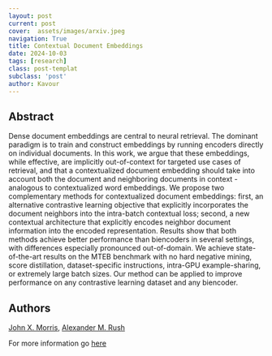 ```yaml
---
layout: post
current: post
cover:  assets/images/arxiv.jpeg
navigation: True
title: Contextual Document Embeddings
date: 2024-10-03
tags: [research]
class: post-templat
subclass: 'post'
author: Kavour
---
```


<h2> Abstract </h2>

<p> Dense document embeddings are central to neural retrieval. The dominant paradigm is to train and construct embeddings by running encoders directly on individual documents. In this work, we argue that these embeddings, while effective, are implicitly out-of-context for targeted use cases of retrieval, and that a contextualized document embedding should take into account both the document and neighboring documents in context - analogous to contextualized word embeddings. We propose two complementary methods for contextualized document embeddings: first, an alternative contrastive learning objective that explicitly incorporates the document neighbors into the intra-batch contextual loss; second, a new contextual architecture that explicitly encodes neighbor document information into the encoded representation. Results show that both methods achieve better performance than biencoders in several settings, with differences especially pronounced out-of-domain. We achieve state-of-the-art results on the MTEB benchmark with no hard negative mining, score distillation, dataset-specific instructions, intra-GPU example-sharing, or extremely large batch sizes. Our method can be applied to improve performance on any contrastive learning dataset and any biencoder.</p>

<h2> Authors </h2>

<p> <a href="https://arxiv.org/search/cs?searchtype=author&amp;query=Morris,+J+X">John X. Morris</a>, <a href="https://arxiv.org/search/cs?searchtype=author&amp;query=Rush,+A+M">Alexander M. Rush</a> </p>

<p>For more information go <a href='https://arxiv.org/abs/2410.02525'>here</a></p>